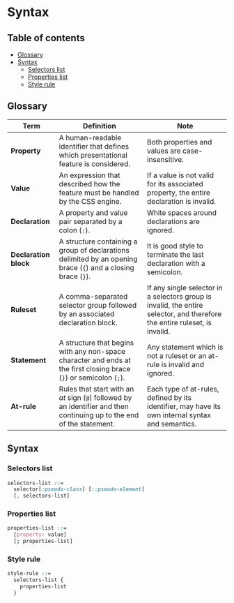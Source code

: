 # Syntax

<!-- omit in toc -->
## Table of contents

- [Glossary](#glossary)
- [Syntax](#syntax)
  - [Selectors list](#selectors-list)
  - [Properties list](#properties-list)
  - [Style rule](#style-rule)

## Glossary

| Term                  | Definition                                                                                                             | Note                                                                                                                       |
| --------------------- | ---------------------------------------------------------------------------------------------------------------------- | -------------------------------------------------------------------------------------------------------------------------- |
| **Property**          | A human-readable identifier that defines which presentational feature is considered.                                   | Both properties and values are case-insensitive.                                                                           |
| **Value**             | An expression that described how the feature must be handled by the CSS engine.                                        | If a value is not valid for its associated property, the entire declaration is invalid.                                    |
| **Declaration**       | A property and value pair separated by a colon (`:`).                                                                  | White spaces around declarations are ignored.                                                                              |
| **Declaration block** | A structure containing a group of declarations delimited by an opening brace (`{`) and a closing brace (`}`).          | It is good style to terminate the last declaration with a semicolon.                                                       |
| **Ruleset**           | A comma-separated selector group followed by an associated declaration block.                                          | If any single selector in a selectors group is invalid, the entire selector, and therefore the entire ruleset, is invalid. |
| **Statement**         | A structure that begins with any non-space character and ends at the first closing brace (`}`) or semicolon (`;`).     | Any statement which is not a ruleset or an at-rule is invalid and ignored.                                                 |
| **At-rule**           | Rules that start with an _at_ sign (`@`) followed by an identifier and then continuing up to the end of the statement. | Each type of at-rules, defined by its identifier, may have its own internal syntax and semantics.                          |


## Syntax

### Selectors list

```css
selectors-list ::=
  selector[:pseudo-class] [::pseudo-element]
  [, selectors-list]
```

### Properties list

```css
properties-list ::=
  [property: value]
  [; properties-list]
```

### Style rule

```css
style-rule ::=
  selectors-list {
    properties-list
  }
```
